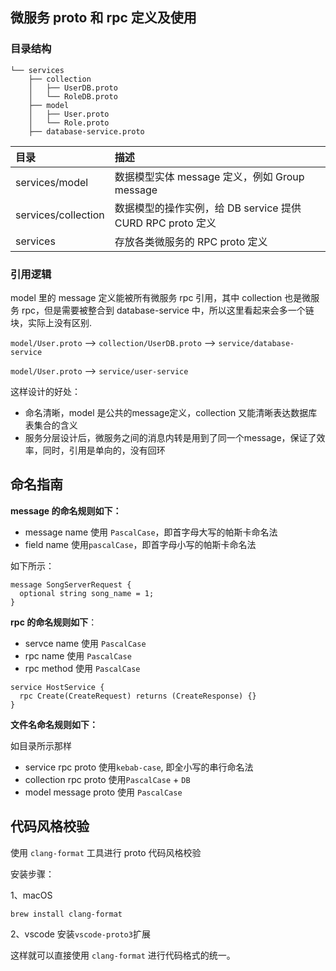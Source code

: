 ## 微服务 proto 和 rpc 定义及使用

### 目录结构

```
└── services
    ├── collection
    │   ├── UserDB.proto
    │   └── RoleDB.proto
    ├── model
    │   ├── User.proto
    │   └── Role.proto
    ├── database-service.proto
```

|目录|描述|
|:---|:---|
|services/model|数据模型实体 message 定义，例如 Group message |
|services/collection|数据模型的操作实例，给 DB service 提供 CURD RPC proto 定义|
|services|存放各类微服务的 RPC proto 定义|

### 引用逻辑

model 里的 message 定义能被所有微服务 rpc 引用，其中 collection 也是微服务 rpc，但是需要被整合到 database-service 中，所以这里看起来会多一个链块，实际上没有区别.

`model/User.proto` --> `collection/UserDB.proto` --> `service/database-service`

`model/User.proto` -->  `service/user-service`

这样设计的好处：
- 命名清晰，model 是公共的message定义，collection 又能清晰表达数据库表集合的含义
- 服务分层设计后，微服务之间的消息内转是用到了同一个message，保证了效率，同时，引用是单向的，没有回环

## 命名指南

**message 的命名规则如下：**

- message name 使用 `PascalCase`，即首字母大写的帕斯卡命名法
- field name 使用`pascalCase`，即首字母小写的帕斯卡命名法

如下所示：
```
message SongServerRequest {
  optional string song_name = 1;
}
```

**rpc 的命名规则如下**：

- servce name 使用 `PascalCase`
- rpc name 使用 `PascalCase`
- rpc method 使用 `PascalCase`

```
service HostService {
  rpc Create(CreateRequest) returns (CreateResponse) {}
}
```
**文件名命名规则如下：**

如目录所示那样

- service rpc proto 使用`kebab-case`, 即全小写的串行命名法
- collection rpc proto 使用`PascalCase` + `DB`
- model message proto 使用 `PascalCase`

## 代码风格校验

使用 `clang-format` 工具进行 proto 代码风格校验

安装步骤：

1、macOS
```
brew install clang-format
```

2、vscode
安装`vscode-proto3`扩展

这样就可以直接使用 `clang-format` 进行代码格式的统一。
